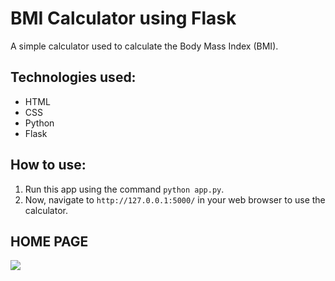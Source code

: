 # BMI Calculator using Flask

A simple calculator used to calculate the Body Mass Index (BMI).

## Technologies used:

- HTML
- CSS
- Python
- Flask

## How to use:
1. Run this app using the command `python app.py`.
2. Now, navigate to `http://127.0.0.1:5000/` in your web browser to use the calculator.

## HOME PAGE

<img src="https://imgur.com/PoJcIsR.png"/>
